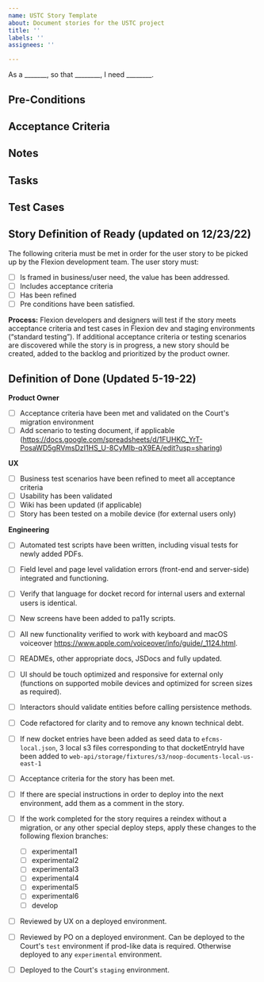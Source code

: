 ```yaml
---
name: USTC Story Template
about: Document stories for the USTC project
title: ''
labels: ''
assignees: ''

---
```


As a _______, so that ________, I need ________.


## Pre-Conditions

## Acceptance Criteria


## Notes


## Tasks

## Test Cases

## Story Definition of Ready (updated on 12/23/22)
The following criteria must be met in order for the user story to be picked up by the Flexion development team.
The user story must: 
- [ ] Is framed in business/user need, the value has been addressed.
- [ ] Includes acceptance criteria
- [ ] Has been refined
- [ ] Pre conditions have been satisfied. 

**Process:** 
Flexion developers and designers will test if the story meets acceptance criteria and test cases in Flexion dev and staging environments (“standard testing”). If additional acceptance criteria or testing scenarios are discovered while the story is in progress, a new story should be created, added to the backlog and prioritized by the product owner. 


## Definition of Done (Updated 5-19-22)
**Product Owner**
 - [ ]  Acceptance criteria have been met and validated on the Court's migration environment
 - [ ] Add scenario to testing document, if applicable (https://docs.google.com/spreadsheets/d/1FUHKC_YrT-PosaWD5gRVmsDzI1HS_U-8CyMIb-qX9EA/edit?usp=sharing)

**UX**
 - [ ] Business test scenarios have been refined to meet all acceptance criteria 
 - [ ] Usability has been validated
 - [ ] Wiki has been updated (if applicable) 
 - [ ] Story has been tested on a mobile device (for external users only)

**Engineering**
 - [ ] Automated test scripts have been written, including visual tests for newly added PDFs.
 - [ ] Field level and page level validation errors (front-end and server-side) integrated and functioning.
 - [ ] Verify that language for docket record for internal users and external users is identical.
 - [ ] New screens have been added to pa11y scripts.
 - [ ] All new functionality verified to work with keyboard and macOS voiceover https://www.apple.com/voiceover/info/guide/_1124.html.
 - [ ] READMEs, other appropriate docs, JSDocs and fully updated.
 - [ ] UI should be touch optimized and responsive for external only (functions on supported mobile devices and optimized for screen sizes as required).
 - [ ] Interactors should validate entities before calling persistence methods.
 - [ ] Code refactored for clarity and to remove any known technical debt.
 - [ ] If new docket entries have been added as seed data to `efcms-local.json`, 3 local s3 files corresponding to that docketEntryId have been added to `web-api/storage/fixtures/s3/noop-documents-local-us-east-1`
 - [ ] Acceptance criteria for the story has been met.
 - [ ] If there are special instructions in order to deploy into the next environment, add them as a comment in the story.
 - [ ] If the work completed for the story requires a reindex without a migration, or any other special deploy steps, apply these changes to the following flexion branches:
   - [ ] experimental1
   - [ ] experimental2
   - [ ] experimental3
   - [ ] experimental4
   - [ ] experimental5
   - [ ] experimental6
   - [ ] develop
 - [ ] Reviewed by UX on a deployed environment.
 - [ ] Reviewed by PO on a deployed environment. Can be deployed to the Court's `test` environment if prod-like data is required. Otherwise deployed to any `experimental` environment.
 - [ ] Deployed to the Court's `staging` environment.

